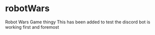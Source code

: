 # robotWars
Robot Wars Game thingy
This has been added to test the discord bot is working first and foremost
